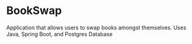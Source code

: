 # BookSwap
Application that allows users to swap books amongst themselves. Uses Java, Spring Boot, and Postgres Database
